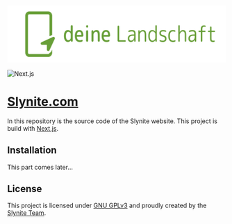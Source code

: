 <p align="center">
    <img src="https://github.com/deine-Landschaft/dl-brand/blob/main/logo/deine-Landschaft_with_name.png?raw=true">
</p>

![Next.js](https://img.shields.io/badge/Next.js-689f38?style=for-the-badge&logo=next.js&logoColor=white)

# [Slynite.com](https://slynite.com)
In this repository is the source code of the Slynite website. This project is build with [Next.js](https://nextjs.org/).

## Installation
This part comes later...
## License
This project is licensed under [GNU GPLv3](./LICENSE) and proudly created by the [Slynite Team](https://github.com/orgs/Slynite/people).